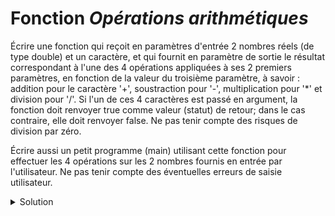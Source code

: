 # Fonction *Opérations arithmétiques*
Écrire une fonction qui reçoit en paramètres d'entrée 2 nombres réels (de type double) et un caractère, et qui fournit en paramètre de sortie le résultat correspondant à l'une des 4 opérations appliquées à ses 2 premiers paramètres, en fonction de la valeur du troisième paramètre, à savoir : addition pour le caractère '+', soustraction pour '-', multiplication pour '*' et division pour '/'. Si l'un de ces 4 caractères est passé en argument, la fonction doit renvoyer true comme valeur (statut) de retour; dans le cas contraire, elle doit renvoyer false. Ne pas tenir compte des risques de division par zéro.

Écrire aussi un petit programme (main) utilisant cette fonction pour effectuer les 4 opérations sur les 2 nombres fournis en entrée par l'utilisateur. Ne pas tenir compte des éventuelles erreurs de saisie utilisateur.
<details>
<summary>Solution</summary>

~~~cpp
#include <iostream>

using namespace std;

//------------------------------------------------------------
bool operation(double operande_gauche,
               double operande_droit,
               char operateur,
               double& resultat);
               
void test(double operande_gauche,
          double operande_droit,
          char operateur);

//------------------------------------------------------------
int main() {
   double operande_gauche, operande_droit;
   cout << "Donnez 2 nombres reels : ";
   cin >> operande_gauche >> operande_droit; // saisie non contrôlée ici
   test(operande_gauche, operande_droit, '+');
   test(operande_gauche, operande_droit, '-');
   test(operande_gauche, operande_droit, '*');
   test(operande_gauche, operande_droit, '/');
   test(operande_gauche, operande_droit, '?');
}

//------------------------------------------------------------
bool operation(double operande_gauche,
               double operande_droit,
               char operateur,
               double& resultat) {
   
   switch (operateur) {
      case '+': resultat = operande_gauche + operande_droit; break;
      case '-': resultat = operande_gauche - operande_droit; break;
      case '*': resultat = operande_gauche * operande_droit; break;
      case '/': resultat = operande_gauche / operande_droit; break; 
      default : return false;
   }
  return true;
}

//------------------------------------------------------------
void test(double operande_gauche,
          double operande_droit,
          char operateur) {
   double resultat;
   if (operation(operande_gauche, operande_droit, operateur, resultat)) {
      cout << operande_gauche << " " << operateur << " "
           << operande_droit << " = " << resultat << endl;
   }

   else {
      cout << "L'opération " << "'" << operateur << "'" << " est illicite" << endl;
   }
}

// Donnez 2 nombres reels : 3 5
// 3 + 5 = 8
// 3 - 5 = -2
// 3 * 5 = 15
// 3 / 5 = 0.6
// L'opération '?' est illicite
~~~

</details>
